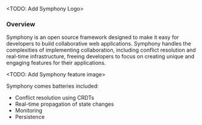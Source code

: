 <TODO: Add Symphony Logo>

### Overview

Symphony is an open source framework designed to make it easy for developers to build collaborative web applications. Symphony handles the complexities of implementing collaboration, including conflict resolution and real-time infrastructure, freeing developers to focus on creating unique and engaging features for their applications.

<TODO: Add Symphony feature image>

Symphony comes batteries included:

- Conflict resolution using CRDTs
- Real-time propagation of state changes
- Monitoring
- Persistence
